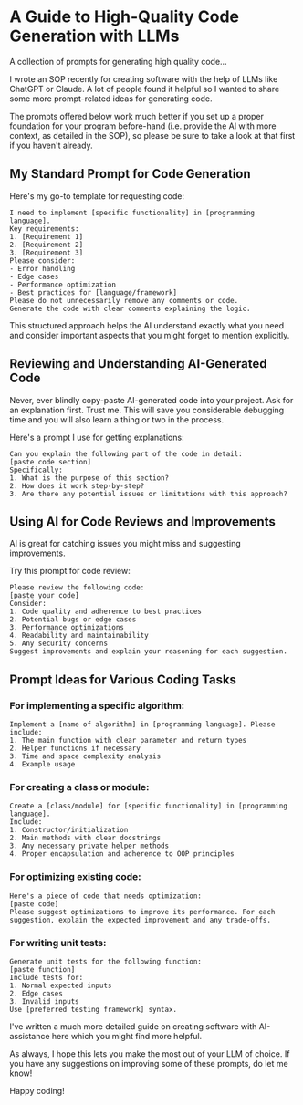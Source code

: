 # A Guide to High-Quality Code Generation with LLMs

A collection of prompts for generating high quality code...

I wrote an SOP recently for creating software with the help of LLMs like ChatGPT or Claude. A lot of people found it helpful so I wanted to share some more prompt-related ideas for generating code.

The prompts offered below work much better if you set up a proper foundation for your program before-hand (i.e. provide the AI with more context, as detailed in the SOP), so please be sure to take a look at that first if you haven't already.

## My Standard Prompt for Code Generation

Here's my go-to template for requesting code:

```
I need to implement [specific functionality] in [programming language].
Key requirements:
1. [Requirement 1]
2. [Requirement 2]
3. [Requirement 3]
Please consider:
- Error handling
- Edge cases
- Performance optimization
- Best practices for [language/framework]
Please do not unnecessarily remove any comments or code.
Generate the code with clear comments explaining the logic.
```

This structured approach helps the AI understand exactly what you need and consider important aspects that you might forget to mention explicitly.

## Reviewing and Understanding AI-Generated Code

Never, ever blindly copy-paste AI-generated code into your project. Ask for an explanation first. Trust me. This will save you considerable debugging time and you will also learn a thing or two in the process.

Here's a prompt I use for getting explanations:

```
Can you explain the following part of the code in detail:
[paste code section]
Specifically:
1. What is the purpose of this section?
2. How does it work step-by-step?
3. Are there any potential issues or limitations with this approach?
```

## Using AI for Code Reviews and Improvements

AI is great for catching issues you might miss and suggesting improvements.

Try this prompt for code review:

```
Please review the following code:
[paste your code]
Consider:
1. Code quality and adherence to best practices
2. Potential bugs or edge cases
3. Performance optimizations
4. Readability and maintainability
5. Any security concerns
Suggest improvements and explain your reasoning for each suggestion.
```

## Prompt Ideas for Various Coding Tasks

### For implementing a specific algorithm:

```
Implement a [name of algorithm] in [programming language]. Please include:
1. The main function with clear parameter and return types
2. Helper functions if necessary
3. Time and space complexity analysis
4. Example usage
```

### For creating a class or module:

```
Create a [class/module] for [specific functionality] in [programming language].
Include:
1. Constructor/initialization
2. Main methods with clear docstrings
3. Any necessary private helper methods
4. Proper encapsulation and adherence to OOP principles
```

### For optimizing existing code:

```
Here's a piece of code that needs optimization:
[paste code]
Please suggest optimizations to improve its performance. For each suggestion, explain the expected improvement and any trade-offs.
```

### For writing unit tests:

```
Generate unit tests for the following function:
[paste function]
Include tests for:
1. Normal expected inputs
2. Edge cases
3. Invalid inputs
Use [preferred testing framework] syntax.
```

I've written a much more detailed guide on creating software with AI-assistance here which you might find more helpful.

As always, I hope this lets you make the most out of your LLM of choice. If you have any suggestions on improving some of these prompts, do let me know!

Happy coding!
